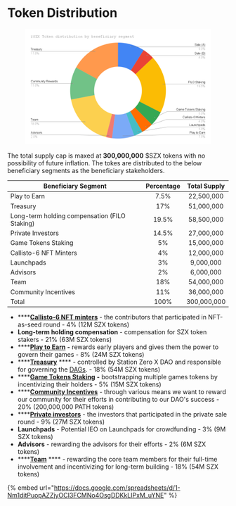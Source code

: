 # Token Distribution

<figure><img src="../../.gitbook/assets/$SZX Token distribution by beneficiary segment (2).png" alt=""><figcaption></figcaption></figure>

The total supply cap is maxed at **300,000,000** $SZX tokens with no possibility of future inflation. The tokes are distributed to the below beneficiary segments as the beneficiary stakeholders.&#x20;

| Beneficiary Segment                           | Percentage  | Total Supply |
| --------------------------------------------- | :---------: | :----------: |
| Play to Earn                                  |     7.5%    |  22,500,000  |
| Treasury                                      |     17%     |  51,000,000  |
| Long-term holding compensation (FILO Staking) |    19.5%    |  58,500,000  |
| Private Investors                             |    14.5%    |  27,000,000  |
| Game Tokens Staking                           |      5%     |  15,000,000  |
| Callisto-6 NFT Minters                        |      4%     |  12,000,000  |
| Launchpads                                    |      3%     |   9,000,000  |
| Advisors                                      |      2%     |   6,000,000  |
| Team                                          |     18%     |  54,000,000  |
| Community Incentives                          |     11%     |  36,000,000  |
| Total                                         |     100%    |  300,000,000 |



* ****[**Callisto-6 NFT minters**](release-and-vesting-schedule/callisto-6-nft-minters.md) - the contributors that participated in NFT-as-seed round - 4% (12M SZX tokens)&#x20;
* **Long-term holding compensation** - compensation for SZX token stakers - 21% (63M SZX tokens)
* ****[**Play to Earn**](release-and-vesting-schedule/play-to-earn.md) **-** rewards early players and gives them the power to govern their games - 8% (24M SZX tokens)
* ****[**Treasury**](release-and-vesting-schedule/treasury.md) **** - controlled by Station Zero X DAO and responsible for governing the [DAGs](../../governance/decentralized-autonomous-games-dags.md). - 18% (54M SZX tokens)&#x20;
* ****[**Game Tokens Staking**](release-and-vesting-schedule/games-tokens-staking.md) **-** bootstrapping multiple games tokens by incentivizing their holders - 5% (15M SZX tokens)
* ****[**Community Incentives**](release-and-vesting-schedule/community-incentives-and-rewards.md) - through various means we want to reward our community for their efforts in contributing to our DAO's success - 20% (200,000,000 PATH tokens)&#x20;
* ****[**Private investors**](release-and-vesting-schedule/private-investors.md) - the investors that participated in the private sale round - 9% (27M SZX tokens)
* **Launchpads** - Potential IEO on Launchpads for crowdfunding - 3% (9M SZX tokens)
* **Advisors** - rewarding the advisors for their efforts - 2% (6M SZX tokens)
* ****[**Team**](release-and-vesting-schedule/team.md) **** - rewarding the core team members for their full-time involvement and incentivizing for long-term building - 18% (54M SZX tokens)&#x20;

{% embed url="https://docs.google.com/spreadsheets/d/1-Nm1ditPuopAZZjyOCI3FCMNo4OsgDDKkLIPxM_uYNE" %}

